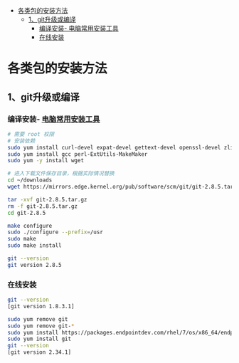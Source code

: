 - [各类包的安装方法](#各类包的安装方法)
  - [1、git升级或编译](#1git升级或编译)
    - [编译安装- 电脑常用安装工具](#编译安装--电脑常用安装工具)
    - [在线安装](#在线安装)


# 各类包的安装方法
## 1、git升级或编译
### 编译安装- [电脑常用安装工具](#电脑常用安装工具)
```bash
# 需要 root 权限
# 安装依赖
sudo yum install curl-devel expat-devel gettext-devel openssl-devel zlib-devel
sudo yum install gcc perl-ExtUtils-MakeMaker
sudo yum -y install wget

# 进入下载文件保存目录，根据实际情况替换
cd ~/downloads
wget https://mirrors.edge.kernel.org/pub/software/scm/git/git-2.8.5.tar.gz  (==阿里云盘>资源盘存有下载文件==)

tar -xvf git-2.8.5.tar.gz
rm -f git-2.8.5.tar.gz
cd git-2.8.5

make configure
sudo ./configure --prefix=/usr
sudo make
sudo make install

git --version
git version 2.8.5

```
### 在线安装
```bash
git --version
[git version 1.8.3.1]

sudo yum remove git
sudo yum remove git-*
sudo yum install https://packages.endpointdev.com/rhel/7/os/x86_64/endpoint-repo.x86_64.rpm
sudo yum install git
git --version
[git version 2.34.1]

